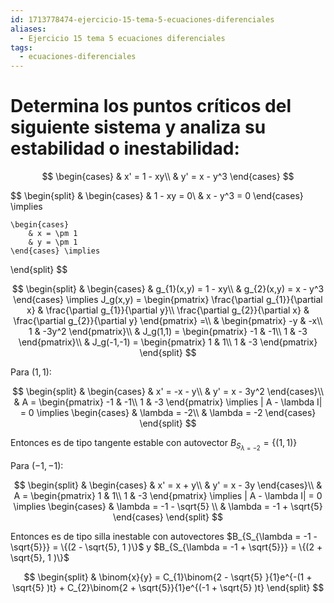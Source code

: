 ```yaml
---
id: 1713778474-ejercicio-15-tema-5-ecuaciones-diferenciales
aliases:
  - Ejercicio 15 tema 5 ecuaciones diferenciales
tags:
  - ecuaciones-diferenciales
---
```


# Determina los puntos críticos del siguiente sistema y analiza su estabilidad o inestabilidad:

$$
\begin{cases}
    & x' = 1 - xy\\
    & y' = x - y^3 
\end{cases}
$$

$$
\begin{split}
    & \begin{cases}
        & 1 - xy = 0\\
        & x - y^3 = 0
    \end{cases} \implies

    \begin{cases}
        & x = \pm 1
        & y = \pm 1
    \end{cases} \implies
\end{split}
$$

$$
\begin{split}
    & \begin{cases}
        & g_{1}(x,y) = 1 - xy\\
        & g_{2}(x,y) = x - y^3
    \end{cases} \implies
    J_g(x,y) = \begin{pmatrix} 
        \frac{\partial g_{1}}{\partial x} & \frac{\partial g_{1}}{\partial y}\\
        \frac{\partial g_{2}}{\partial x} & \frac{\partial g_{2}}{\partial y}
    \end{pmatrix} =\\
    & \begin{pmatrix}
        -y & -x\\
        1 & -3y^2
    \end{pmatrix}\\
    & J_g(1,1) = \begin{pmatrix}
        -1 & -1\\
        1 & -3
    \end{pmatrix}\\
    & J_g(-1,-1) = \begin{pmatrix}
        1 & 1\\
        1 & -3
    \end{pmatrix}
\end{split}
$$

Para $(1,1)$:

$$
\begin{split}
    & \begin{cases}
        & x' = -x - y\\
        & y' = x - 3y^2
    \end{cases}\\
    & A = \begin{pmatrix}
        -1 & -1\\
        1 & -3
    \end{pmatrix} \implies | A - \lambda I| = 0 \implies \begin{cases}
        & \lambda  = -2\\
        & \lambda = -2
    \end{cases}
\end{split}
$$

Entonces es de tipo tangente estable con autovector $B_{S_{\lambda = -2}} = \{(1,1)\}$

Para $(-1,-1)$:

$$
\begin{split}
    & \begin{cases}
        & x' = x + y\\
        & y' = x - 3y
    \end{cases}\\
    & A = \begin{pmatrix}
        1 & 1\\
        1 & -3
    \end{pmatrix} \implies | A - \lambda I| = 0 \implies \begin{cases}
    & \lambda  = -1 - \sqrt{5}  \\
    & \lambda = -1 + \sqrt{5}
    \end{cases}
\end{split}
$$

Entonces es de tipo silla inestable con autovectores $B_{S_{\lambda = -1 - \sqrt{5}}} = \{(2 - \sqrt{5}, 1 )\}$ y $B_{S_{\lambda = -1 + \sqrt{5}}} = \{(2 + \sqrt{5}, 1 )\}$

$$
\begin{split}
    & \binom{x}{y} = C_{1}\binom{2 - \sqrt{5} }{1}e^{-(1 + \sqrt{5} )t} + C_{2}\binom{2 + \sqrt{5}}{1}e^{(-1 + \sqrt{5} )t}
\end{split}
$$


